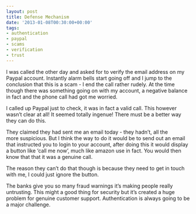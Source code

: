 ```yaml
---
layout: post
title: Defense Mechanism
date: '2013-01-08T00:30:00+00:00'
tags:
- authentication
- paypal
- scams
- verification
- trust
---
```

I was called the other day and asked for to verify the email address on my Paypal account. Instantly alarm bells start going off and I jump to the conclusion that this is a scam - I end the call rather rudely. At the time though there was something going on with my account, a negative balance in fact and the phone call had got me worried.

I called up Paypal just to check, it was in fact a valid call. This however wasn’t clear at all! It seemed totally ingenue! There must be a better way they can do this.

They claimed they had sent me an email today - they hadn’t, all the more suspicious. But I think the way to do it would be to send out an email that instructed you to login to your account, after doing this it would display a button like ‘call me now’, much like amazon use in fact. You would then know that that it was a genuine call.

The reason they can’t do that though is because they need to get in touch with me, I could just ignore the button.

The banks give you so many fraud warnings it’s making people really untrusting. This might a good thing for security but it’s created a huge problem for genuine customer support. Authentication is always going to be a major challenge.
